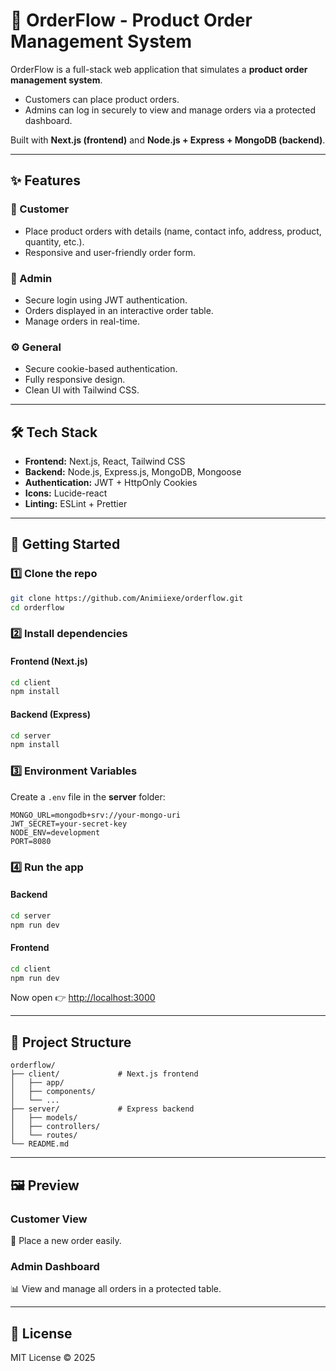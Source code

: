# 🛒 OrderFlow - Product Order Management System  

OrderFlow is a full-stack web application that simulates a **product order management system**.  
- Customers can place product orders.  
- Admins can log in securely to view and manage orders via a protected dashboard.  

Built with **Next.js (frontend)** and **Node.js + Express + MongoDB (backend)**.  

---

## ✨ Features  

### 👤 Customer  
- Place product orders with details (name, contact info, address, product, quantity, etc.).  
- Responsive and user-friendly order form.  

### 🔐 Admin  
- Secure login using JWT authentication.  
- Orders displayed in an interactive order table.  
- Manage orders in real-time.  

### ⚙️ General  
- Secure cookie-based authentication.  
- Fully responsive design.  
- Clean UI with Tailwind CSS.  

---

## 🛠️ Tech Stack  

- **Frontend:** Next.js, React, Tailwind CSS  
- **Backend:** Node.js, Express.js, MongoDB, Mongoose  
- **Authentication:** JWT + HttpOnly Cookies  
- **Icons:** Lucide-react  
- **Linting:** ESLint + Prettier  

---

## 🚀 Getting Started  

### 1️⃣ Clone the repo  
```bash
git clone https://github.com/Animiiexe/orderflow.git
cd orderflow
```

### 2️⃣ Install dependencies  
#### Frontend (Next.js)  
```bash
cd client
npm install
```

#### Backend (Express)  
```bash
cd server
npm install
```

### 3️⃣ Environment Variables  

Create a `.env` file in the **server** folder:  

```env
MONGO_URL=mongodb+srv://your-mongo-uri
JWT_SECRET=your-secret-key
NODE_ENV=development
PORT=8080
```

### 4️⃣ Run the app  

#### Backend  
```bash
cd server
npm run dev
```

#### Frontend  
```bash
cd client
npm run dev
```

Now open 👉 [http://localhost:3000](http://localhost:3000)  

---

## 📂 Project Structure  

```
orderflow/
├── client/             # Next.js frontend
│   ├── app/
│   ├── components/
│   └── ...
├── server/             # Express backend
│   ├── models/
│   ├── controllers/
│   └── routes/
└── README.md
```

---

## 🖼️ Preview  

### Customer View  
📝 Place a new order easily.  

### Admin Dashboard  
📊 View and manage all orders in a protected table.  

---

## 📜 License  

MIT License © 2025
